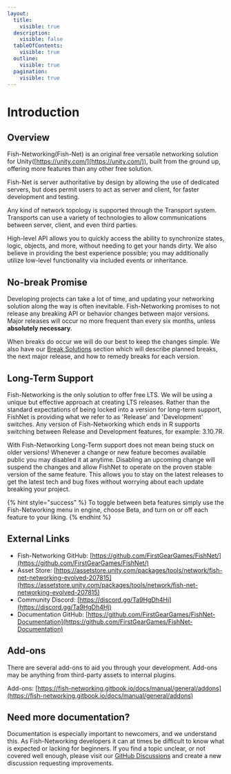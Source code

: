 ```yaml
---
layout:
  title:
    visible: true
  description:
    visible: false
  tableOfContents:
    visible: true
  outline:
    visible: true
  pagination:
    visible: true
---
```


# Introduction

## Overview

Fish-Networking(Fish-Net) is an original free versatile networking solution for Unity([https://unity.com/](https://unity.com/)), built from the ground up, offering more features than any other free solution.

Fish-Net is server authoritative by design by allowing the use of dedicated servers, but does permit users to act as server and client, for faster development and testing.

Any kind of network topology is supported through the Transport system. Transports can use a variety of technologies to allow communications between server, client, and even third parties.

High-level API allows you to quickly access the ability to synchronize states, logic, objects, and more, without needing to get your hands dirty. We also believe in providing the best experience possible; you may additionally utilize low-level functionality via included events or inheritance.

## No-break Promise

Developing projects can take a lot of time, and updating your networking solution along the way is often inevitable. Fish-Networking promises to not release any breaking API or behavior changes between major versions. Major releases will occur no more frequent than every six months, unless **absolutely necessary**.

When breaks do occur we will do our best to keep the changes simple. We also have our [Break Solutions](manual/general/changelog/major-version-update-solutions.md) section which will describe planned breaks, the next major release, and how to remedy breaks for each version.

## Long-Term Support

Fish-Networking is the only solution to offer free LTS. We will be using a unique but effective approach at creating LTS releases. Rather than the standard expectations of being locked into a version for long-term support, FishNet is providing what we refer to as 'Release' and 'Development' switches. Any version of Fish-Networking which ends in R supports switching between Release and Development features, for example: 3.10.7R.

With Fish-Networking Long-Term support does not mean being stuck on older versions! Whenever a change or new feature becomes available public you may disabled it at anytime. Disabling an upcoming change will suspend the changes and allow FishNet to operate on the proven stable version of the same feature. This allows you to stay on the latest releases to get the latest tech and bug fixes without worrying about each update breaking your project.

{% hint style="success" %}
To toggle between beta features simply use the Fish-Networking menu in engine, choose Beta, and turn on or off each feature to your liking.
{% endhint %}

## External Links

* Fish-Networking GitHub: [https://github.com/FirstGearGames/FishNet/](https://github.com/FirstGearGames/FishNet/)
* Asset Store: [https://assetstore.unity.com/packages/tools/network/fish-net-networking-evolved-207815](https://assetstore.unity.com/packages/tools/network/fish-net-networking-evolved-207815)
* Community Discord: [https://discord.gg/Ta9HgDh4Hj](https://discord.gg/Ta9HgDh4Hj)
* Documentation GitHub: [https://github.com/FirstGearGames/FishNet-Documentation](https://github.com/FirstGearGames/FishNet-Documentation)

## Add-ons

There are several add-ons to aid you through your development. Add-ons may be anything from third-party assets to internal plugins.&#x20;

Add-ons: [https://fish-networking.gitbook.io/docs/manual/general/addons](https://fish-networking.gitbook.io/docs/manual/general/addons)

## Need more documentation?

Documentation is especially important to newcomers, and we understand this. As Fish-Networking developers it can at times be difficult to know what is expected or lacking for beginners. If you find a topic unclear, or not covered well enough, please visit our [GitHub Discussions](https://github.com/FirstGearGames/FishNet/discussions) and create a new discussion requesting improvements.
